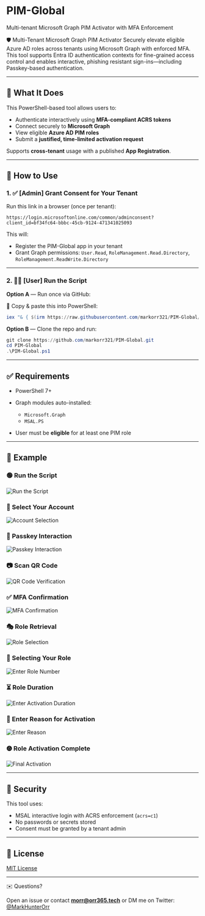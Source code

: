 # PIM-Global

Multi-tenant Microsoft Graph PIM Activator with MFA Enforcement

🛡️ Multi-Tenant Microsoft Graph PIM Activator
Securely elevate eligible Azure AD roles across tenants using Microsoft Graph with enforced MFA. This tool supports Entra ID authentication contexts for fine-grained access control and enables interactive, phishing resistant sign-ins—including Passkey-based authentication.

---

## 🔧 What It Does

This PowerShell-based tool allows users to:

* Authenticate interactively using **MFA-compliant ACRS tokens**
* Connect securely to **Microsoft Graph**
* View eligible **Azure AD PIM roles**
* Submit a **justified, time-limited activation request**

Supports **cross-tenant** usage with a published **App Registration**.

---

## 🚀 How to Use

### 1. ✅ \[Admin] Grant Consent for Your Tenant

Run this link in a browser (once per tenant):

```
https://login.microsoftonline.com/common/adminconsent?client_id=bf34fc64-bbbc-45cb-9124-471341025093
```

This will:

* Register the PIM-Global app in your tenant
* Grant Graph permissions: `User.Read`, `RoleManagement.Read.Directory`, `RoleManagement.ReadWrite.Directory`

---

### 2. 🧑‍💻 \[User] Run the Script

**Option A** — Run once via GitHub:

📅 Copy & paste this into PowerShell:

```powershell
iex "& { $(irm https://raw.githubusercontent.com/markorr321/PIM-Global/main/PIM-Global.ps1) }"
```

**Option B** — Clone the repo and run:

```powershell
git clone https://github.com/markorr321/PIM-Global.git
cd PIM-Global
.\PIM-Global.ps1
```

---

## ✅ Requirements

* PowerShell 7+
* Graph modules auto-installed:

  * `Microsoft.Graph`
  * `MSAL.PS`
* User must be **eligible** for at least one PIM role

---

## 🧠 Example

### 🟢 Run the Script

![Run the Script](images/PIM%20-%20Manual%20Script%20Interaction.png)

### 👤 Select Your Account

![Account Selection](images/PIM%20-%20Account%20Selection.png)

### 🔑 Passkey Interaction

![Passkey Interaction](images/PIM%20-%20Device%20Selection.png)

### 📷 Scan QR Code

![QR Code Verification](images/PIM%20-%20QR%20Code%20Verification.png)

### ✅ MFA Confirmation

![MFA Confirmation](images/PIM%20-%20Final%20MFA.png)

### 🎭 Role Retrieval

![Role Selection](images/PIM%20-%20Role%20Selection.png)

### 🧾 Selecting Your Role

![Enter Role Number](images/PIM%20-%20Enter%20Role%20Number.png)

### ⏳ Role Duration

![Enter Activation Duration](images/PIM%20-%20Enter%20Activation%20Duration.png)

### 📝 Enter Reason for Activation

![Enter Reason](images/PIM%20-%20Enter%20reason%20for%20activation.png)

### 🟖️ Role Activation Complete

![Final Activation](images/PIM-Final.png)

---

## 🔐 Security

This tool uses:

* MSAL interactive login with ACRS enforcement (`acrs=c1`)
* No passwords or secrets stored
* Consent must be granted by a tenant admin

---

## 📜 License

[MIT License](LICENSE)

---

✉️ Questions?

Open an issue or contact **[morr@orr365.tech](mailto:morr@orr365.tech)**
or DM me on Twitter: [@MarkHunterOrr](https://twitter.com/MarkHunterOrr)
